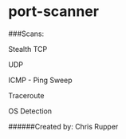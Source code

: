 # port-scanner

###Scans:

Stealth TCP

UDP

ICMP - Ping Sweep

Traceroute

OS Detection


######Created by: Chris Rupper
